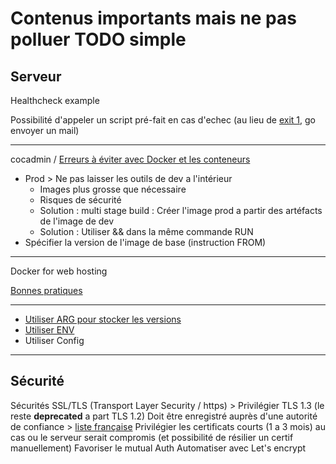 # Contenus importants mais ne pas polluer TODO simple

## Serveur

Healthcheck example

Possibilité d'appeler un script pré-fait en cas d'echec (au lieu de [exit 1](https://www.udemy.com/course/docker-for-beginners/learn/lecture/14002044#overview), go envoyer un mail)

---

cocadmin / [Erreurs à éviter avec Docker et les conteneurs](https://www.youtube.com/watch?v=XPmmlqTgKGI)

- Prod > Ne pas laisser les outils de dev a l'intérieur
  - Images plus grosse que nécessaire
  - Risques de sécurité
  - Solution : multi stage build : Créer l'image prod a partir des artéfacts de l'image de dev
  - Solution : Utiliser && dans la même commande RUN
- Spécifier la version de l'image de base (instruction FROM)

---

Docker for web hosting

[Bonnes pratiques](https://forums.docker.com/t/shared-web-hosting-with-docker-best-practices/7893)

---

- [Utiliser ARG pour stocker les versions](https://www.udemy.com/course/docker-essentials/learn/lecture/12339826#overview)
- [Utiliser ENV](https://www.udemy.com/course/docker-essentials/learn/lecture/12339842#overview)
- Utiliser Config

---

## Sécurité

Sécurités SSL/TLS (Transport Layer Security / https) >
   Privilégier TLS 1.3 (le reste **deprecated** a part TLS 1.2)
   Doit être enregistré auprès d'une autorité de confiance > [liste française](https://webgate.ec.europa.eu/tl-browser/#/tl/FR)
   Privilégier les certificats courts (1 a 3 mois) au cas ou le serveur serait compromis (et possibilité de résilier un certif manuellement)
   Favoriser le mutual Auth
   Automatiser avec Let's encrypt
